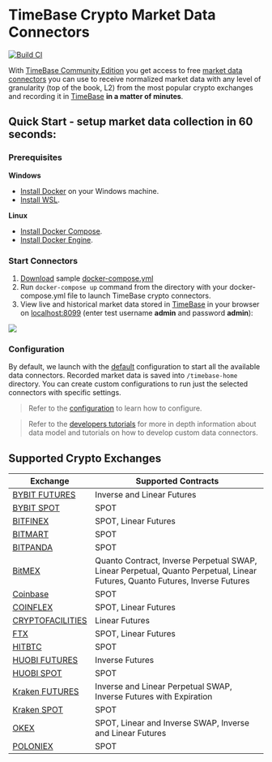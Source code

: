 # TimeBase Crypto Market Data Connectors

[![Build CI](https://github.com/epam/TimebaseCryptoConnectors/actions/workflows/build.yml/badge.svg)](https://github.com/epam/TimebaseCryptoConnectors/actions/workflows/build.yml)

With [TimeBase Community Edition](https://github.com/finos/TimeBase-CE) you get access to free [market data connectors](#supported-crypto-exchanges) you can use to receive normalized market data with any level of granularity (top of the book, L2) from the most popular crypto exchanges and recording it in [TimeBase](https://kb.timebase.info/) **in a matter of minutes**. 

## Quick Start - setup market data collection in 60 seconds:

### Prerequisites

**Windows** 

* [Install Docker](https://docs.docker.com/desktop/windows/install/) on your Windows machine. 
* [Install WSL](https://docs.microsoft.com/en-us/windows/wsl/install). 

**Linux**

* [Install Docker Compose](https://docs.docker.com/compose/install/).  
* [Install Docker Engine](https://docs.docker.com/engine/install/).

### Start Connectors 

1. <a href="https://raw.githubusercontent.com/epam/TimebaseCryptoConnectors/main/docs/docker-compose.yml" download>Download</a> sample [docker-compose.yml](https://raw.githubusercontent.com/epam/TimebaseCryptoConnectors/main/docs/docker-compose.yml)
2. Run `docker-compose up` command from the directory with your docker-compose.yml file to launch TimeBase crypto connectors. 
3. View live and historical market data stored in [TimeBase](https://kb.timebase.info/community/development/tools/Web%20Admin/admin_guide#stream-actions-monitor) in your browser on [localhost:8099](http://localhost:8099) (enter test username **admin** and password **admin**):

![](/img/stream-monitor.png)

### Configuration 

By default, we launch with the [default](https://raw.githubusercontent.com/epam/TimebaseCryptoConnectors/main/java/runner/src/main/docker/application.yaml) configuration to start all the available data connectors. Recorded market data is saved into `/timebase-home` directory. You can create custom configurations to run just the selected connectors with specific settings.

> Refer to the [configuration](https://github.com/epam/TimebaseCryptoConnectors/blob/main/docs/configuration.md) to learn how to configure. 

> Refer to the [developers tutorials](https://github.com/epam/TimebaseCryptoConnectors/blob/main/docs/developer.md) for more in depth information about data model and tutorials on how to develop custom data connectors. 

## Supported Crypto Exchanges

|Exchange|Supported Contracts|
|------|------------------|
|[BYBIT&nbsp;FUTURES](https://github.com/epam/TimebaseCryptoConnectors/tree/main/java/connectors/bybit-futures)|Inverse and Linear Futures|
|[BYBIT&nbsp;SPOT](https://github.com/epam/TimebaseCryptoConnectors/tree/main/java/connectors/bybit-spot)|SPOT|
|[BITFINEX](https://github.com/epam/TimebaseCryptoConnectors/tree/main/java/connectors/bitfinex)|SPOT, Linear Futures|
|[BITMART](https://github.com/epam/TimebaseCryptoConnectors/tree/main/java/connectors/bitmart)|SPOT|
|[BITPANDA](https://github.com/epam/TimebaseCryptoConnectors/tree/main/java/connectors/bitpanda)|SPOT|
|[BitMEX](java/connectors/bitmex/README.md)|Quanto Contract, Inverse Perpetual SWAP, Linear Perpetual, Quanto Perpetual, Linear Futures, Quanto Futures, Inverse Futures|
|[Coinbase](https://github.com/epam/TimebaseCryptoConnectors/blob/main/java/connectors/coinbase/README.md)|SPOT|
|[COINFLEX](https://github.com/epam/TimebaseCryptoConnectors/tree/main/java/connectors/coinflex)|SPOT, Linear Futures|
|[CRYPTOFACILITIES](https://github.com/epam/TimebaseCryptoConnectors/tree/main/java/connectors/cryptofacilities)|Linear Futures|
|[FTX](https://github.com/epam/TimebaseCryptoConnectors/blob/main/java/connectors/ftx/README.md)|SPOT, Linear Futures|
|[HITBTC](https://github.com/epam/TimebaseCryptoConnectors/tree/main/java/connectors/cryptofacilities)|SPOT|
|[HUOBI FUTURES](https://github.com/epam/TimebaseCryptoConnectors/tree/main/java/connectors/huobi-futures)|Inverse Futures|
|[HUOBI SPOT](https://github.com/epam/TimebaseCryptoConnectors/blob/main/java/connectors/huobi-spot/README.md)|SPOT|
|[Kraken&nbsp;FUTURES](https://github.com/epam/TimebaseCryptoConnectors/tree/main/java/connectors/kraken-futures)|Inverse and Linear Perpetual SWAP, Inverse Futures with Expiration|
|[Kraken&nbsp;SPOT](https://github.com/epam/TimebaseCryptoConnectors/tree/main/java/connectors/kraken-spot)|SPOT|
|[OKEX](https://github.com/epam/TimebaseCryptoConnectors/tree/main/java/connectors/okex)|SPOT, Linear and Inverse SWAP, Inverse and Linear Futures|
|[POLONIEX](https://github.com/epam/TimebaseCryptoConnectors/tree/main/java/connectors/poloniex)|SPOT|
